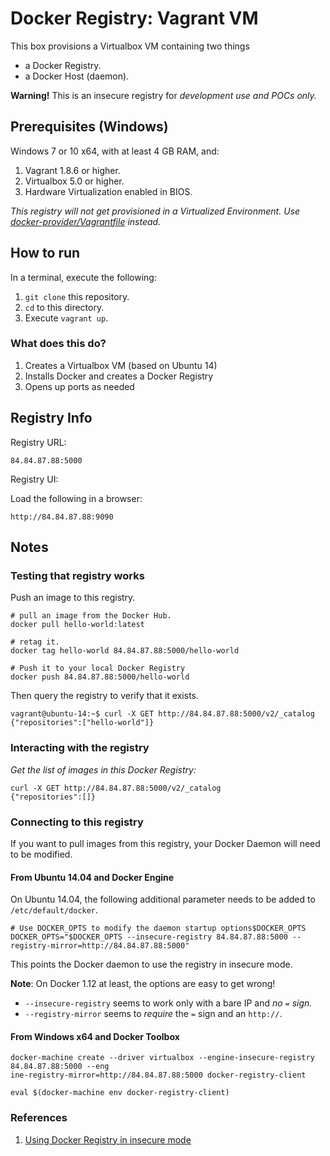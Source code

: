 # Docker Registry: Vagrant VM #

This box provisions a Virtualbox VM containing two things
* a Docker Registry.
* a Docker Host (daemon).

**Warning!** This is an insecure registry for *development use and POCs only.*

## Prerequisites (Windows)

Windows 7 or 10 x64, with at least 4 GB RAM, and:

1. Vagrant 1.8.6 or higher.
1. Virtualbox 5.0 or higher.
1. Hardware Virtualization enabled in BIOS.

*This registry will not get provisioned in a Virtualized Environment. Use [docker-provider/Vagrantfile](docker-provider/Vagrantfile) instead.*

## How to run

In a terminal, execute the following:
1. `git clone` this repository.
1. `cd` to this directory.
1. Execute `vagrant up`.

### What does this do?

1. Creates a Virtualbox VM (based on Ubuntu 14)
1. Installs Docker and creates a Docker Registry
1. Opens up ports as needed

## Registry Info

Registry URL:

```
84.84.87.88:5000
```

Registry UI:

Load the following in a browser:

```
http://84.84.87.88:9090
```

## Notes

### Testing that registry works

Push an image to this registry.

```
# pull an image from the Docker Hub.
docker pull hello-world:latest

# retag it.
docker tag hello-world 84.84.87.88:5000/hello-world

# Push it to your local Docker Registry
docker push 84.84.87.88:5000/hello-world
```

Then query the registry to verify that it exists.

```
vagrant@ubuntu-14:~$ curl -X GET http://84.84.87.88:5000/v2/_catalog
{"repositories":["hello-world"]}
```


### Interacting with the registry

*Get the list of images in this Docker Registry:*

```
curl -X GET http://84.84.87.88:5000/v2/_catalog
{"repositories":[]}
```

### Connecting to this registry
If you want to pull images from this registry, your Docker Daemon will need to be modified.

#### From Ubuntu 14.04 and Docker Engine

On Ubuntu 14.04, the following additional parameter needs to be added to `/etc/default/docker`.

```
# Use DOCKER_OPTS to modify the daemon startup options$DOCKER_OPTS
DOCKER_OPTS="$DOCKER_OPTS --insecure-registry 84.84.87.88:5000 --registry-mirror=http://84.84.87.88:5000"
```

This points the Docker daemon to use the registry in insecure mode.

**Note**: On Docker 1.12 at least, the options are easy to get wrong!
* `--insecure-registry` seems to work only with a bare IP and *no `=` sign.*
* `--registry-mirror` seems to *require* the `=` sign and an `http://`.

#### From Windows x64 and Docker Toolbox


```
docker-machine create --driver virtualbox --engine-insecure-registry 84.84.87.88:5000 --eng
ine-registry-mirror=http://84.84.87.88:5000 docker-registry-client

eval $(docker-machine env docker-registry-client)
```

### References

1. [Using Docker Registry in insecure mode](https://docs.docker.com/registry/insecure/)
